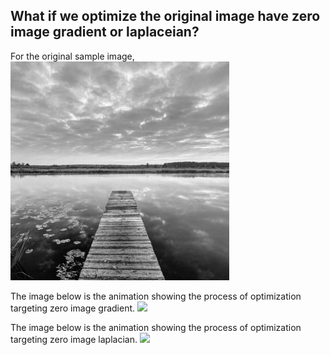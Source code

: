 ## What if we optimize the original image have zero image gradient or laplaceian?

For the original sample image, 
<img src = "https://raw.githubusercontent.com/KIMGEONUNG/comar-exp/main/experments/zero_grad_laplace/sample_gray.jpg" width = "350">

The image below is the animation showing the process of optimization targeting zero image gradient.
<img src = "https://raw.githubusercontent.com/KIMGEONUNG/comar-exp/main/experments/zero_grad_laplace/results_gradient/animation.gif" width = "350">

The image below is the animation showing the process of optimization targeting zero image laplacian.
<img src = "https://raw.githubusercontent.com/KIMGEONUNG/comar-exp/main/experments/zero_grad_laplace/results_laplacian/animation.gif" width = "350">
